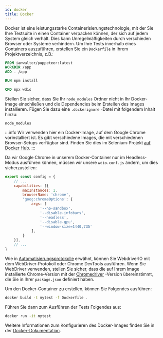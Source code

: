 ```yaml
---
id: docker
title: Docker
---
```


Docker ist eine leistungsstarke Containerisierungstechnologie, mit der Sie Ihre Testsuite in einen Container verpacken können, der sich auf jedem System gleich verhält. Dies kann Unregelmäßigkeiten durch verschieden Browser oder Systeme verhindern. Um Ihre Tests innerhalb eines Containers auszuführen, erstellen Sie ein `Dockerfile` in Ihrem Projektverzeichnis, z.B.:

```Dockerfile
FROM ianwalter/puppeteer:latest
WORKDIR /app
ADD . /app

RUN npm install

CMD npx wdio
```

Stellen Sie sicher, dass Sie Ihr `node_modules` Ordner nicht in Ihr Docker-Image einschließen und die Dependencies beim Erstellen des Images installieren. Fügen Sie dazu eine `.dockerignore` -Datei mit folgendem Inhalt hinzu:

```
node_modules
```

:::info
Wir verwenden hier ein Docker-Image, auf dem Google Chrome vorinstalliert ist. Es gibt verschiedene Images, die mit verschiedenen Browser-Setups verfügbar sind. Finden Sie dies im Selenium-Projekt [auf Docker Hub](https://hub.docker.com/u/selenium).
:::

Da wir Google Chrome in unserem Docker-Container nur im Headless-Modus ausführen können, müssen wir unsere `wdio.conf.js` ändern, um dies sicherzustellen:

```js title="wdio.conf.js"
export const config = {
    // ...
    capabilities: [{
        maxInstances: 1,
        browserName: 'chrome',
        'goog:chromeOptions': {
            args: [
                '--no-sandbox',
                '--disable-infobars',
                '--headless',
                '--disable-gpu',
                '--window-size=1440,735'
            ],
        }
    }],
    // ...
}
```

Wie in [Automatisierungsprotokolle](/docs/automationProtocols) erwähnt, können Sie WebdriverIO mit dem WebDriver-Protokoll oder Chrome DevTools ausführen. Wenn Sie WebDriver verwenden, stellen Sie sicher, dass die auf Ihrem Image installierte Chrome-Version mit der [Chromedriver](https://www.npmjs.com/package/chromedriver) -Version übereinstimmt, die Sie in Ihrer `package.json` definiert haben.

Um den Docker-Container zu erstellen, können Sie Folgendes ausführen:

```sh
docker build -t mytest -f Dockerfile .
```

Führen Sie dann zum Ausführen der Tests Folgendes aus:

```sh
docker run -it mytest
```

Weitere Informationen zum Konfigurieren des Docker-Images finden Sie in der [Docker-Dokumentation](https://docs.docker.com/).
